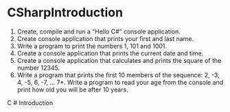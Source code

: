 CSharpIntroduction
==================
1. Create, compile and run a “Hello C#” console application.
2. Create console application that prints your first and last name.
3. Write a program to print the numbers 1, 101 and 1001.
4. Create a console application that prints the current date and time.
5. Create a console application that calculates and prints the square of the number 12345.
6. Write a program that prints the first 10 members of the sequence: 2, -3, 4, -5, 6, -7, ...
7*. Write a program to read your age from the console and print how old you will be after 10 years.

C # Introduction

